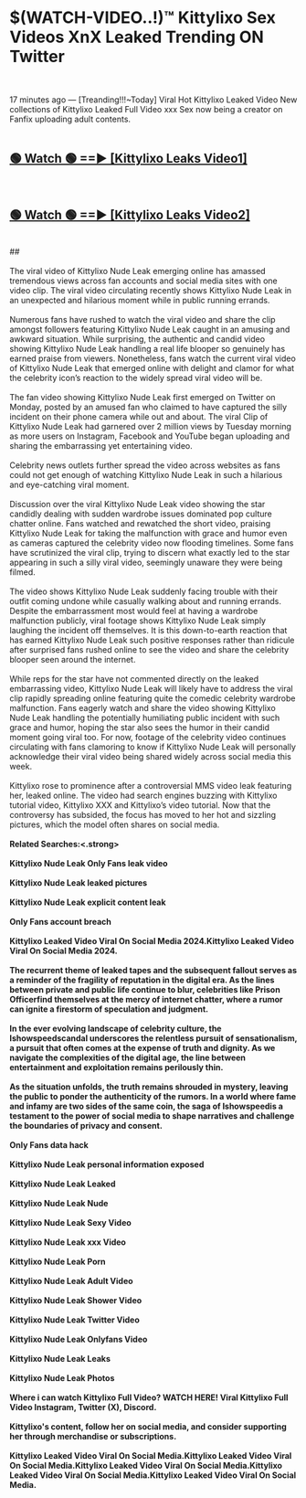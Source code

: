 # $(WATCH-VIDEO..!)™ Kittylixo Sex Videos XnX Leaked Trending ON Twitter<br>
<br>

17 minutes ago — [Treanding!!!~Today] Viral Hot Kittylixo Leaked Video New collections of Kittylixo Leaked Full Video xxx Sex now being a creator on Fanfix uploading adult contents.
<br>
 <br>

##  <a href="https://best2vid.blogspot.com?title=Kittylixo">🟢 Watch 🟢 ==► [Kittylixo Leaks Video1]</a><br>
  <br>

##  <a href="https://best2vid.blogspot.com?title=Kittylixo">🟢 Watch 🟢 ==► [Kittylixo Leaks Video2]</a><br>
  <br>
  ##
  <br>
  <br>
The viral video of Kittylixo Nude Leak emerging online has amassed tremendous views across fan accounts and social media sites with one video clip. The viral video circulating recently shows Kittylixo Nude Leak in an unexpected and hilarious moment while in public running errands.
<br><br>
Numerous fans have rushed to watch the viral video and share the clip amongst followers featuring Kittylixo Nude Leak caught in an amusing and awkward situation. While surprising, the authentic and candid video showing Kittylixo Nude Leak handling a real life blooper so genuinely has earned praise from viewers. Nonetheless, fans watch the current viral video of Kittylixo Nude Leak that emerged online with delight and clamor for what the celebrity icon’s reaction to the widely spread viral video will be.
<br><br>
The fan video showing Kittylixo Nude Leak first emerged on Twitter on Monday, posted by an amused fan who claimed to have captured the silly incident on their phone camera while out and about. The viral Clip of Kittylixo Nude Leak had garnered over 2 million views by Tuesday morning as more users on Instagram, Facebook and YouTube began uploading and sharing the embarrassing yet entertaining video.
<br><br>
Celebrity news outlets further spread the video across websites as fans could not get enough of watching Kittylixo Nude Leak in such a hilarious and eye-catching viral moment.
<br><br>
Discussion over the viral Kittylixo Nude Leak video showing the star candidly dealing with sudden wardrobe issues dominated pop culture chatter online. Fans watched and rewatched the short video, praising Kittylixo Nude Leak for taking the malfunction with grace and humor even as cameras captured the celebrity video now flooding timelines. Some fans have scrutinized the viral clip, trying to discern what exactly led to the star appearing in such a silly viral video, seemingly unaware they were being filmed.
<br><br>
The video shows Kittylixo Nude Leak suddenly facing trouble with their outfit coming undone while casually walking about and running errands. Despite the embarrassment most would feel at having a wardrobe malfunction publicly, viral footage shows Kittylixo Nude Leak simply laughing the incident off themselves. It is this down-to-earth reaction that has earned Kittylixo Nude Leak such positive responses rather than ridicule after surprised fans rushed online to see the video and share the celebrity blooper seen around the internet.
<br><br>
While reps for the star have not commented directly on the leaked embarrassing video, Kittylixo Nude Leak will likely have to address the viral clip rapidly spreading online featuring quite the comedic celebrity wardrobe malfunction. Fans eagerly watch and share the video showing Kittylixo Nude Leak handling the potentially humiliating public incident with such grace and humor, hoping the star also sees the humor in their candid moment going viral too. For now, footage of the celebrity video continues circulating with fans clamoring to know if Kittylixo Nude Leak will personally acknowledge their viral video being shared widely across social media this week.
<br><br>
Kittylixo rose to prominence after a controversial MMS video leak featuring her, leaked online. The video had search engines buzzing with Kittylixo tutorial video, Kittylixo XXX and Kittylixo’s video tutorial. Now that the controversy has subsided, the focus has moved to her hot and sizzling pictures, which the model often shares on social media.
<br><br>
<strong>Related Searches:<.strong>
<br><br>
Kittylixo Nude Leak Only Fans leak video
<br><br>
Kittylixo Nude Leak leaked pictures
<br><br>
Kittylixo Nude Leak explicit content leak
<br><br>
Only Fans account breach
<br><br>
Kittylixo Leaked Video Viral On Social Media 2024.Kittylixo Leaked Video Viral On Social Media 2024.
<br><br>
The recurrent theme of leaked tapes and the subsequent fallout serves as a reminder of the fragility of reputation in the digital era. As the lines between private and public life continue to blur, celebrities like Prison Officerfind themselves at the mercy of internet chatter, where a rumor can ignite a firestorm of speculation and judgment.
<br><br>
In the ever evolving landscape of celebrity culture, the Ishowspeedscandal underscores the relentless pursuit of sensationalism, a pursuit that often comes at the expense of truth and dignity. As we navigate the complexities of the digital age, the line between entertainment and exploitation remains perilously thin.
<br><br>
As the situation unfolds, the truth remains shrouded in mystery, leaving the public to ponder the authenticity of the rumors. In a world where fame and infamy are two sides of the same coin, the saga of Ishowspeedis a testament to the power of social media to shape narratives and challenge the boundaries of privacy and consent.
<br><br>
Only Fans data hack
<br><br>
Kittylixo Nude Leak personal information exposed
<br><br>
Kittylixo Nude Leak Leaked
<br><br>
Kittylixo Nude Leak Nude
<br><br>
Kittylixo Nude Leak Sexy Video
<br><br>
Kittylixo Nude Leak xxx Video
<br><br>
Kittylixo Nude Leak Porn
<br><br>
Kittylixo Nude Leak Adult Video
<br><br>
Kittylixo Nude Leak Shower Video
<br><br>
Kittylixo Nude Leak Twitter Video
<br><br>
Kittylixo Nude Leak Onlyfans Video
<br><br>
Kittylixo Nude Leak Leaks
<br><br>
Kittylixo Nude Leak Photos
<br><br>
Where i can watch Kittylixo Full Video? WATCH HERE! Viral Kittylixo Full Video Instagram, Twitter (X), Discord.
<br><br>
Kittylixo's content, follow her on social media, and consider supporting her through merchandise or subscriptions.
<br><br>
Kittylixo Leaked Video Viral On Social Media.Kittylixo Leaked Video Viral On Social Media.Kittylixo Leaked Video Viral On Social Media.Kittylixo Leaked Video Viral On Social Media.Kittylixo Leaked Video Viral On Social Media.